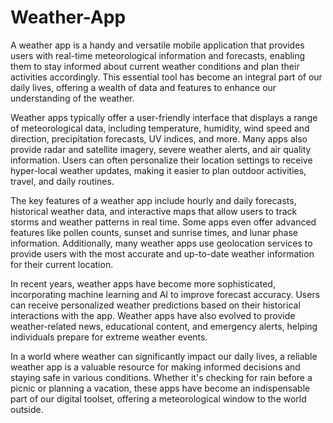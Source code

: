 # Weather-App


A weather app is a handy and versatile mobile application that provides users with real-time meteorological information and forecasts, enabling them to stay informed about current weather conditions and plan their activities accordingly. This essential tool has become an integral part of our daily lives, offering a wealth of data and features to enhance our understanding of the weather.

Weather apps typically offer a user-friendly interface that displays a range of meteorological data, including temperature, humidity, wind speed and direction, precipitation forecasts, UV indices, and more. Many apps also provide radar and satellite imagery, severe weather alerts, and air quality information. Users can often personalize their location settings to receive hyper-local weather updates, making it easier to plan outdoor activities, travel, and daily routines.

The key features of a weather app include hourly and daily forecasts, historical weather data, and interactive maps that allow users to track storms and weather patterns in real time. Some apps even offer advanced features like pollen counts, sunset and sunrise times, and lunar phase information. Additionally, many weather apps use geolocation services to provide users with the most accurate and up-to-date weather information for their current location.

In recent years, weather apps have become more sophisticated, incorporating machine learning and AI to improve forecast accuracy. Users can receive personalized weather predictions based on their historical interactions with the app. Weather apps have also evolved to provide weather-related news, educational content, and emergency alerts, helping individuals prepare for extreme weather events.

In a world where weather can significantly impact our daily lives, a reliable weather app is a valuable resource for making informed decisions and staying safe in various conditions. Whether it's checking for rain before a picnic or planning a vacation, these apps have become an indispensable part of our digital toolset, offering a meteorological window to the world outside.
